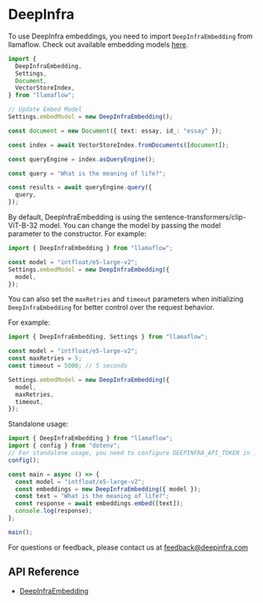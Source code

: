 # DeepInfra

To use DeepInfra embeddings, you need to import `DeepInfraEmbedding` from llamaflow.
Check out available embedding models [here](https://deepinfra.com/models/embeddings).

```ts
import {
  DeepInfraEmbedding,
  Settings,
  Document,
  VectorStoreIndex,
} from "llamaflow";

// Update Embed Model
Settings.embedModel = new DeepInfraEmbedding();

const document = new Document({ text: essay, id_: "essay" });

const index = await VectorStoreIndex.fromDocuments([document]);

const queryEngine = index.asQueryEngine();

const query = "What is the meaning of life?";

const results = await queryEngine.query({
  query,
});
```

By default, DeepInfraEmbedding is using the sentence-transformers/clip-ViT-B-32 model. You can change the model by passing the model parameter to the constructor.
For example:

```ts
import { DeepInfraEmbedding } from "llamaflow";

const model = "intfloat/e5-large-v2";
Settings.embedModel = new DeepInfraEmbedding({
  model,
});
```

You can also set the `maxRetries` and `timeout` parameters when initializing `DeepInfraEmbedding` for better control over the request behavior.

For example:

```ts
import { DeepInfraEmbedding, Settings } from "llamaflow";

const model = "intfloat/e5-large-v2";
const maxRetries = 5;
const timeout = 5000; // 5 seconds

Settings.embedModel = new DeepInfraEmbedding({
  model,
  maxRetries,
  timeout,
});
```

Standalone usage:

```ts
import { DeepInfraEmbedding } from "llamaflow";
import { config } from "dotenv";
// For standalone usage, you need to configure DEEPINFRA_API_TOKEN in .env file
config();

const main = async () => {
  const model = "intfloat/e5-large-v2";
  const embeddings = new DeepInfraEmbedding({ model });
  const text = "What is the meaning of life?";
  const response = await embeddings.embed([text]);
  console.log(response);
};

main();
```

For questions or feedback, please contact us at [feedback@deepinfra.com](mailto:feedback@deepinfra.com)

## API Reference

- [DeepInfraEmbedding](../../../api/classes/DeepInfraEmbedding.md)
